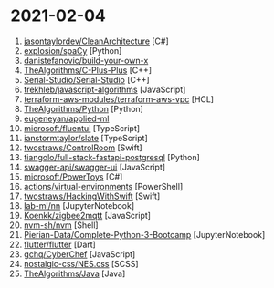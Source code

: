 # 2021-02-04

1. [jasontaylordev/CleanArchitecture](https://github.com/jasontaylordev/CleanArchitecture "Clean Architecture Solution Template for Angular 10 and .NET 5") [C#]
2. [explosion/spaCy](https://github.com/explosion/spaCy "💫 Industrial-strength Natural Language Processing (NLP) in Python") [Python]
3. [danistefanovic/build-your-own-x](https://github.com/danistefanovic/build-your-own-x "🤓 Build your own (insert technology here)") 
4. [TheAlgorithms/C-Plus-Plus](https://github.com/TheAlgorithms/C-Plus-Plus "Collection of various algorithms in mathematics, machine learning, computer science and physics implemented in C++ for educational purposes.") [C++]
5. [Serial-Studio/Serial-Studio](https://github.com/Serial-Studio/Serial-Studio "Multi-purpose serial data visualization & processing program") [C++]
6. [trekhleb/javascript-algorithms](https://github.com/trekhleb/javascript-algorithms "📝 Algorithms and data structures implemented in JavaScript with explanations and links to further readings") [JavaScript]
7. [terraform-aws-modules/terraform-aws-vpc](https://github.com/terraform-aws-modules/terraform-aws-vpc "Terraform module which creates VPC resources on AWS") [HCL]
8. [TheAlgorithms/Python](https://github.com/TheAlgorithms/Python "All Algorithms implemented in Python") [Python]
9. [eugeneyan/applied-ml](https://github.com/eugeneyan/applied-ml "📚 Papers & tech blogs by companies sharing their work on data science & machine learning in production.") 
10. [microsoft/fluentui](https://github.com/microsoft/fluentui "Fluent UI web represents a collection of utilities, React components, and web components for building web applications.") [TypeScript]
11. [ianstormtaylor/slate](https://github.com/ianstormtaylor/slate "A completely customizable framework for building rich text editors. (Currently in beta.)") [TypeScript]
12. [twostraws/ControlRoom](https://github.com/twostraws/ControlRoom "A macOS app to control the Xcode Simulator.") [Swift]
13. [tiangolo/full-stack-fastapi-postgresql](https://github.com/tiangolo/full-stack-fastapi-postgresql "Full stack, modern web application generator. Using FastAPI, PostgreSQL as database, Docker, automatic HTTPS and more.") [Python]
14. [swagger-api/swagger-ui](https://github.com/swagger-api/swagger-ui "Swagger UI is a collection of HTML, JavaScript, and CSS assets that dynamically generate beautiful documentation from a Swagger-compliant API.") [JavaScript]
15. [microsoft/PowerToys](https://github.com/microsoft/PowerToys "Windows system utilities to maximize productivity") [C#]
16. [actions/virtual-environments](https://github.com/actions/virtual-environments "GitHub Actions virtual environments") [PowerShell]
17. [twostraws/HackingWithSwift](https://github.com/twostraws/HackingWithSwift "The project source code for hackingwithswift.com") [Swift]
18. [lab-ml/nn](https://github.com/lab-ml/nn "🧠 Minimal implementations/tutorials of deep learning papers with side-by-side notes; including transformers (original, xl, switch, feedback), optimizers(adam, radam, adabelief), gans(dcgan, cyclegan), reinforcement learning (ppo, dqn), capsnet, sketch-rnn, etc.") [JupyterNotebook]
19. [Koenkk/zigbee2mqtt](https://github.com/Koenkk/zigbee2mqtt "Zigbee 🐝 to MQTT bridge 🌉, get rid of your proprietary Zigbee bridges 🔨") [JavaScript]
20. [nvm-sh/nvm](https://github.com/nvm-sh/nvm "Node Version Manager - POSIX-compliant bash script to manage multiple active node.js versions") [Shell]
21. [Pierian-Data/Complete-Python-3-Bootcamp](https://github.com/Pierian-Data/Complete-Python-3-Bootcamp "Course Files for Complete Python 3 Bootcamp Course on Udemy") [JupyterNotebook]
22. [flutter/flutter](https://github.com/flutter/flutter "Flutter makes it easy and fast to build beautiful apps for mobile and beyond.") [Dart]
23. [gchq/CyberChef](https://github.com/gchq/CyberChef "The Cyber Swiss Army Knife - a web app for encryption, encoding, compression and data analysis") [JavaScript]
24. [nostalgic-css/NES.css](https://github.com/nostalgic-css/NES.css "NES-style CSS Framework | ファミコン風CSSフレームワーク") [SCSS]
25. [TheAlgorithms/Java](https://github.com/TheAlgorithms/Java "All Algorithms implemented in Java") [Java]
